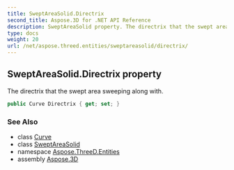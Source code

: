 ```yaml
---
title: SweptAreaSolid.Directrix
second_title: Aspose.3D for .NET API Reference
description: SweptAreaSolid property. The directrix that the swept area sweeping along with
type: docs
weight: 20
url: /net/aspose.threed.entities/sweptareasolid/directrix/
---
```

## SweptAreaSolid.Directrix property

The directrix that the swept area sweeping along with.

```csharp
public Curve Directrix { get; set; }
```

### See Also

* class [Curve](../../curve/)
* class [SweptAreaSolid](../)
* namespace [Aspose.ThreeD.Entities](../../sweptareasolid/)
* assembly [Aspose.3D](../../../)


